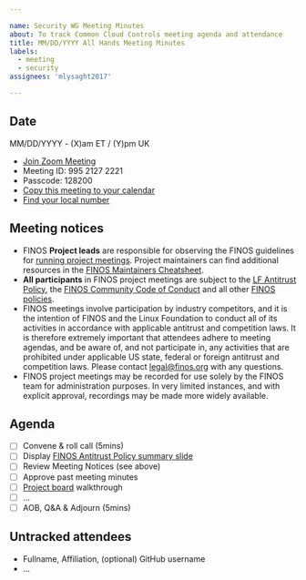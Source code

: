 ```yaml
---

name: Security WG Meeting Minutes
about: To track Common Cloud Controls meeting agenda and attendance
title: MM/DD/YYYY All Hands Meeting Minutes
labels: 
  - meeting
  - security
assignees: 'mlysaght2017'

---
```


## Date

MM/DD/YYYY - (X)am ET / (Y)pm UK

- [Join Zoom Meeting](https://zoom.us/j/99521272221)
- Meeting ID: 995 2127 2221
- Passcode: 128200
- [Copy this meeting to your calendar](calendar.finos.org)
- [Find your local number](https://zoom.us/u/aUVBvM9h)

## Meeting notices

- FINOS **Project leads** are responsible for observing the FINOS guidelines for [running project meetings](https://community.finos.org/docs/governance/meeting-procedures/). Project maintainers can find additional resources in the [FINOS Maintainers Cheatsheet](https://community.finos.org/docs/finos-maintainers-cheatsheet).
- **All participants** in FINOS project meetings are subject to the [LF Antitrust Policy](https://www.linuxfoundation.org/antitrust-policy/), the [FINOS Community Code of Conduct](https://community.finos.org/docs/governance/code-of-conduct) and all other [FINOS policies](https://community.finos.org/docs/governance/#policies).
- FINOS meetings involve participation by industry competitors, and it is the intention of FINOS and the Linux Foundation to conduct all of its activities in accordance with applicable antitrust and competition laws. It is therefore extremely important that attendees adhere to meeting agendas, and be aware of, and not participate in, any activities that are prohibited under applicable US state, federal or foreign antitrust and competition laws. Please contact legal@finos.org with any questions.
- FINOS project meetings may be recorded for use solely by the FINOS team for administration purposes. In very limited instances, and with explicit approval, recordings may be made more widely available.

## Agenda
- [ ] Convene & roll call (5mins)
- [ ] Display [FINOS Antitrust Policy summary slide](https://community.finos.org/Compliance-Slides/Antitrust-Compliance-Slide.pdf) 
- [ ] Review Meeting Notices (see above)
- [ ] Approve past meeting minutes
- [ ] [Project board](https://github.com/orgs/finos/projects/78/views/7) walkthrough
- [ ] ...
- [ ] AOB, Q&A & Adjourn (5mins)

## Untracked attendees
- Fullname, Affiliation, (optional) GitHub username
- ...
